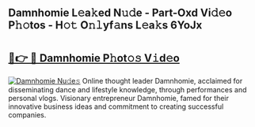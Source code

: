 ## Damnhomie L𝚎a𝚔ed N𝚞𝚍e - Part-Oxd Vi𝚍𝚎o P𝚑𝚘tos - H𝚘𝚝 O𝚗𝚕yf𝚊ns L𝚎a𝚔s 6YoJx

# <h2><a href="http://kfcax6.oniu.top/?m=Damnhomie">🔗👉 🔴 Damnhomie P𝚑ot𝚘𝚜 V𝚒d𝚎o</a></h2>

[![Damnhomie Nu𝚍e𝚜](https://i.imgur.com/0qMVB7G.gif)](http://kfcax6.oniu.top/?m=Damnhomie)
Online thought leader Damnhomie, acclaimed for disseminating dance and lifestyle knowledge, through performances and personal vlogs. Visionary entrepreneur Damnhomie, famed for their innovative business ideas and commitment to creating successful companies.  
